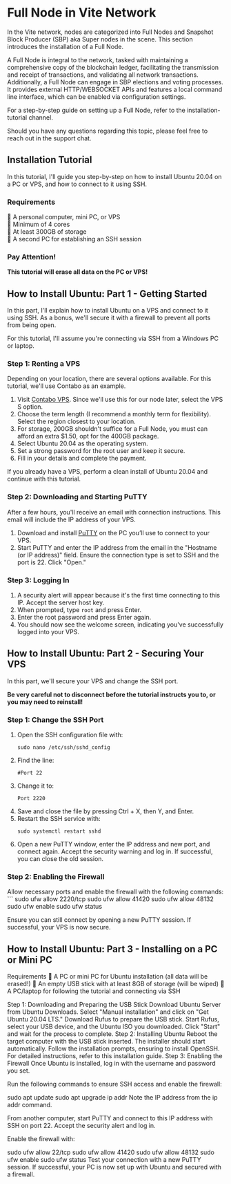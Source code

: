 # Full Node in Vite Network

In the Vite network, nodes are categorized into Full Nodes and Snapshot Block Producer (SBP) aka Super nodes in the scene. This section introduces the installation of a Full Node.

A Full Node is integral to the network, tasked with maintaining a comprehensive copy of the blockchain ledger, facilitating the transmission and receipt of transactions, and validating all network transactions. Additionally, a Full Node can engage in SBP elections and voting processes. It provides external HTTP/WEBSOCKET APIs and features a local command line interface, which can be enabled via configuration settings.

For a step-by-step guide on setting up a Full Node, refer to the installation-tutorial channel.

Should you have any questions regarding this topic, please feel free to reach out in the support chat.

## Installation Tutorial

In this tutorial, I'll guide you step-by-step on how to install Ubuntu 20.04 on a PC or VPS, and how to connect to it using SSH.

### Requirements

:small_blue_diamond: A personal computer, mini PC, or VPS  
:small_blue_diamond: Minimum of 4 cores  
:small_blue_diamond: At least 300GB of storage  
:small_blue_diamond: A second PC for establishing an SSH session  

### Pay Attention!

**This tutorial will erase all data on the PC or VPS!**

## How to Install Ubuntu: Part 1 - Getting Started

In this part, I'll explain how to install Ubuntu on a VPS and connect to it using SSH. As a bonus, we'll secure it with a firewall to prevent all ports from being open.

For this tutorial, I'll assume you're connecting via SSH from a Windows PC or laptop.

### Step 1: Renting a VPS

Depending on your location, there are several options available. For this tutorial, we'll use Contabo as an example.

1. Visit [Contabo VPS](https://contabo.com/en/vps/). Since we'll use this for our node later, select the VPS S option.
2. Choose the term length (I recommend a monthly term for flexibility). Select the region closest to your location.
3. For storage, 200GB shouldn't suffice for a Full Node, you must can afford an extra $1.50, opt for the 400GB package.
4. Select Ubuntu 20.04 as the operating system.
5. Set a strong password for the root user and keep it secure.
6. Fill in your details and complete the payment.

If you already have a VPS, perform a clean install of Ubuntu 20.04 and continue with this tutorial.

### Step 2: Downloading and Starting PuTTY

After a few hours, you'll receive an email with connection instructions. This email will include the IP address of your VPS.

1. Download and install [PuTTY](https://www.putty.org/) on the PC you’ll use to connect to your VPS.
2. Start PuTTY and enter the IP address from the email in the "Hostname (or IP address)" field. Ensure the connection type is set to SSH and the port is 22. Click "Open."

### Step 3: Logging In

1. A security alert will appear because it's the first time connecting to this IP. Accept the server host key.
2. When prompted, type `root` and press Enter.
3. Enter the root password and press Enter again.
4. You should now see the welcome screen, indicating you've successfully logged into your VPS.

## How to Install Ubuntu: Part 2 - Securing Your VPS

In this part, we'll secure your VPS and change the SSH port.

**Be very careful not to disconnect before the tutorial instructs you to, or you may need to reinstall!**

### Step 1: Change the SSH Port

1. Open the SSH configuration file with:  
   ```
   sudo nano /etc/ssh/sshd_config 
3. Find the line:
    ```
    #Port 22
4. Change it to:
    ```
    Port 2220
5. Save and close the file by pressing Ctrl + X, then Y, and Enter.
6. Restart the SSH service with:
    ```
    sudo systemctl restart sshd
7. Open a new PuTTY window, enter the IP address and new port, and connect again. Accept the security warning and log in. If successful, you can close the old session.

### Step 2: Enabling the Firewall
Allow necessary ports and enable the firewall with the following commands:
    ```
    sudo ufw allow 2220/tcp
    sudo ufw allow 41420
    sudo ufw allow 48132
    sudo ufw enable
    sudo ufw status

Ensure you can still connect by opening a new PuTTY session. If successful, your VPS is now secure.

## How to Install Ubuntu: Part 3 - Installing on a PC or Mini PC
Requirements
:small_blue_diamond: A PC or mini PC for Ubuntu installation (all data will be erased!)
:small_blue_diamond: An empty USB stick with at least 8GB of storage (will be wiped)
:small_blue_diamond: A PC/laptop for following the tutorial and connecting via SSH

Step 1: Downloading and Preparing the USB Stick
Download Ubuntu Server from Ubuntu Downloads.
Select "Manual installation" and click on "Get Ubuntu 20.04 LTS."
Download Rufus to prepare the USB stick.
Start Rufus, select your USB device, and the Ubuntu ISO you downloaded. Click "Start" and wait for the process to complete.
Step 2: Installing Ubuntu
Reboot the target computer with the USB stick inserted. The installer should start automatically.
Follow the installation prompts, ensuring to install OpenSSH.
For detailed instructions, refer to this installation guide.
Step 3: Enabling the Firewall
Once Ubuntu is installed, log in with the username and password you set.

Run the following commands to ensure SSH access and enable the firewall:


sudo apt update
sudo apt upgrade
ip addr
Note the IP address from the ip addr command.

From another computer, start PuTTY and connect to this IP address with SSH on port 22. Accept the security alert and log in.

Enable the firewall with:


sudo ufw allow 22/tcp
sudo ufw allow 41420
sudo ufw allow 48132
sudo ufw enable
sudo ufw status
Test your connection with a new PuTTY session. If successful, your PC is now set up with Ubuntu and secured with a firewall.

